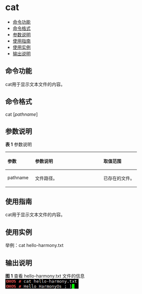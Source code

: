 # cat<a name="ZH-CN_TOPIC_0000001052170305"></a>

-   [命令功能](#section16710153391315)
-   [命令格式](#section1699392313158)
-   [参数说明](#section1677217374136)
-   [使用指南](#section186772414131)
-   [使用实例](#section12158131814561)
-   [输出说明](#section183926225561)

## 命令功能<a name="section16710153391315"></a>

cat用于显示文本文件的内容。

## 命令格式<a name="section1699392313158"></a>

cat \[_pathname_\]

## 参数说明<a name="section1677217374136"></a>

**表 1**  参数说明

<a name="table1049mcpsimp"></a>
<table><thead align="left"><tr id="row1055mcpsimp"><th class="cellrowborder" valign="top" width="21%" id="mcps1.2.4.1.1"><p id="p1057mcpsimp"><a name="p1057mcpsimp"></a><a name="p1057mcpsimp"></a>参数</p>
</th>
<th class="cellrowborder" valign="top" width="52%" id="mcps1.2.4.1.2"><p id="p1059mcpsimp"><a name="p1059mcpsimp"></a><a name="p1059mcpsimp"></a>参数说明</p>
</th>
<th class="cellrowborder" valign="top" width="27%" id="mcps1.2.4.1.3"><p id="p1061mcpsimp"><a name="p1061mcpsimp"></a><a name="p1061mcpsimp"></a>取值范围</p>
</th>
</tr>
</thead>
<tbody><tr id="row1062mcpsimp"><td class="cellrowborder" valign="top" width="21%" headers="mcps1.2.4.1.1 "><p id="p1064mcpsimp"><a name="p1064mcpsimp"></a><a name="p1064mcpsimp"></a>pathname</p>
</td>
<td class="cellrowborder" valign="top" width="52%" headers="mcps1.2.4.1.2 "><p id="p1066mcpsimp"><a name="p1066mcpsimp"></a><a name="p1066mcpsimp"></a>文件路径。</p>
</td>
<td class="cellrowborder" valign="top" width="27%" headers="mcps1.2.4.1.3 "><p id="p1068mcpsimp"><a name="p1068mcpsimp"></a><a name="p1068mcpsimp"></a>已存在的文件。</p>
</td>
</tr>
</tbody>
</table>

## 使用指南<a name="section186772414131"></a>

cat用于显示文本文件的内容。

## 使用实例<a name="section12158131814561"></a>

举例：cat hello-harmony.txt

## 输出说明<a name="section183926225561"></a>

**图 1**  查看 hello-harmony.txt 文件的信息<a name="fig15578152824618"></a>  
![](figures/查看-hello-harmony-txt-文件的信息.png "查看-hello-harmony-txt-文件的信息")

